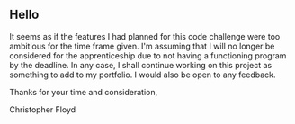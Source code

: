 ## Hello

It seems as if the features I had planned for this code challenge were too ambitious for the 
time frame given. I'm assuming that I will no longer be considered for the apprenticeship 
due to not having a functioning program by the deadline. In any case, I shall continue working 
on this project as something to add to my portfolio. I would also be open to any feedback.

Thanks for your time and consideration,

Christopher Floyd